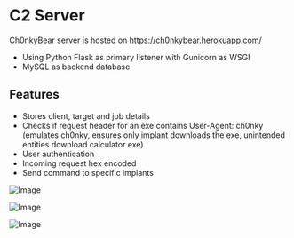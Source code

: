 # C2 Server

Ch0nkyBear server is hosted on https://ch0nkybear.herokuapp.com/

- Using Python Flask as primary listener with Gunicorn as WSGI
- MySQL as backend database

## Features

- Stores client, target and job details
- Checks if request header for an exe contains User-Agent: ch0nky (emulates ch0nky, ensures only implant downloads the exe, unintended entities download calculator exe)
- User authentication
- Incoming request hex encoded
- Send command to specific implants

![Image](https://github.com/ryterichard/Ch0nkyBear/tree/main/resources/images/control_panel.png)

![Image](https://github.com/ryterichard/Ch0nkyBear/tree/main/resources/images/implant_details.png)

![Image](https://github.com/ryterichard/Ch0nkyBear/tree/main/resources/images/implant_details2.png)